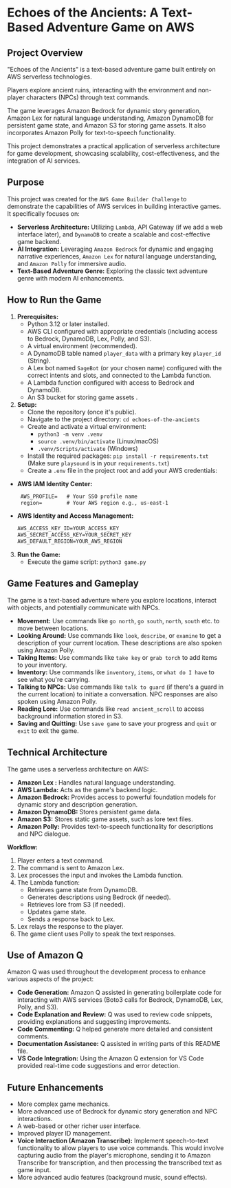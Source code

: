 # Echoes of the Ancients: A Text-Based Adventure Game on AWS

## Project Overview

"Echoes of the Ancients" is a text-based adventure game built entirely on AWS serverless technologies.<p> Players explore ancient ruins, interacting with the environment and non-player characters (NPCs) through text commands. <p>The game leverages Amazon Bedrock for dynamic story generation, Amazon Lex for natural language understanding, Amazon DynamoDB for persistent game state, and Amazon S3 for storing game assets. It also incorporates Amazon Polly for text-to-speech functionality. <p>This project demonstrates a practical application of serverless architecture for game development, showcasing scalability, cost-effectiveness, and the integration of AI services.

## Purpose

This project was created for the `AWS Game Builder Challenge` to demonstrate the capabilities of AWS services in building interactive games. It specifically focuses on:


*   **Serverless Architecture:** Utilizing `Lambd`a, API Gateway (if we add a web interface later), and `DynamoDB` to create a scalable and cost-effective game backend.
*   **AI Integration:** Leveraging `Amazon Bedrock` for dynamic and engaging narrative experiences, `Amazon Lex` for natural language understanding, and `Amazon Polly` for immersive audio.
*   **Text-Based Adventure Genre:** Exploring the classic text adventure genre with modern AI enhancements.

## How to Run the Game

1.  **Prerequisites:**
    *   Python 3.12 or later installed.
    *   AWS CLI configured with appropriate credentials (including access to Bedrock, DynamoDB, Lex, Polly, and S3).
    *   A virtual environment (recommended).
    *   A DynamoDB table named `player_data` with a primary key `player_id` (String).
    *   A Lex  bot named `SageBot` (or your chosen name) configured with the correct intents and slots, and connected to the Lambda function.
    *   A Lambda function configured with access to Bedrock and DynamoDB.
    *   An S3 bucket for storing game assets .
2.  **Setup:**
    *   Clone the repository (once it's public).
    *   Navigate to the project directory: `cd echoes-of-the-ancients`
    *   Create and activate a virtual environment:
        *   `python3 -m venv .venv`
        *   `source .venv/bin/activate` (Linux/macOS)
        *   `.venv/Scripts/activate` (Windows)
    *   Install the required packages: `pip install -r requirements.txt` (Make sure `playsound` is in your `requirements.txt`)
    *   Create a `.env` file in the project root and add your AWS credentials:
*    **AWS IAM Identity Center:**
       ```markdown
        AWS_PROFILE=   # Your SSO profile name
        region=        # Your AWS region e.g., us-east-1
       ```
*    **AWS Identity and Access Management:**
        ```markdown
        AWS_ACCESS_KEY_ID=YOUR_ACCESS_KEY
        AWS_SECRET_ACCESS_KEY=YOUR_SECRET_KEY
        AWS_DEFAULT_REGION=YOUR_AWS_REGION
        ```

3.  **Run the Game:**
    *   Execute the game script: `python3 game.py`

## Game Features and Gameplay

The game is a text-based adventure where you explore locations, interact with objects, and potentially communicate with NPCs.

*   **Movement:** Use commands like `go north`, `go south`, `north`, `south` etc. to move between locations.
*   **Looking Around:** Use commands like `look`, `describe`, or `examine` to get a description of your current location. These descriptions are also spoken using Amazon Polly.
*   **Taking Items:** Use commands like `take key` or `grab torch` to add items to your inventory.
*   **Inventory:** Use commands like `inventory`, `items`, or `what do I have` to see what you're carrying.
*   **Talking to NPCs:** Use commands like `talk to guard` (if there's a guard in the current location) to initiate a conversation. NPC responses are also spoken using Amazon Polly.
*   **Reading Lore:** Use commands like `read ancient_scroll` to access background information stored in S3.
*   **Saving and Quitting:** Use `save game` to save your progress and `quit` or `exit` to exit the game.

## Technical Architecture

The game uses a serverless architecture on AWS:

*   **Amazon Lex :** Handles natural language understanding.
*   **AWS Lambda:** Acts as the game's backend logic.
*   **Amazon Bedrock:** Provides access to powerful foundation models for dynamic story and description generation.
*   **Amazon DynamoDB:** Stores persistent game data.
*   **Amazon S3:** Stores static game assets, such as lore text files.
*   **Amazon Polly:** Provides text-to-speech functionality for descriptions and NPC dialogue.

**Workflow:**

1.  Player enters a text command.
2.  The command is sent to Amazon Lex.
3.  Lex processes the input and invokes the Lambda function.
4.  The Lambda function:
    *   Retrieves game state from DynamoDB.
    *   Generates descriptions using Bedrock (if needed).
    *   Retrieves lore from S3 (if needed).
    *   Updates game state.
    *   Sends a response back to Lex.
5.  Lex relays the response to the player.
6.  The game client uses Polly to speak the text responses.

## Use of Amazon Q

Amazon Q was used throughout the development process to enhance various aspects of the project:

*   **Code Generation:** Amazon Q assisted in generating boilerplate code for interacting with AWS services (Boto3 calls for Bedrock, DynamoDB, Lex, Polly, and S3).
*   **Code Explanation and Review:** Q was used to review code snippets, providing explanations and suggesting improvements.
*   **Code Commenting:** Q helped generate more detailed and consistent comments.
*   **Documentation Assistance:** Q assisted in writing parts of this README file.
*   **VS Code Integration:** Using the Amazon Q extension for VS Code provided real-time code suggestions and error detection.

## Future Enhancements

*   More complex game mechanics.
*   More advanced use of Bedrock for dynamic story generation and NPC interactions.
*   A web-based or other richer user interface.
*   Improved player ID management.
*   **Voice Interaction (Amazon Transcribe):** Implement speech-to-text functionality to allow players to use voice commands. This would involve capturing audio from the player's microphone, sending it to Amazon Transcribe for transcription, and then processing the transcribed text as game input.
*   More advanced audio features (background music, sound effects).